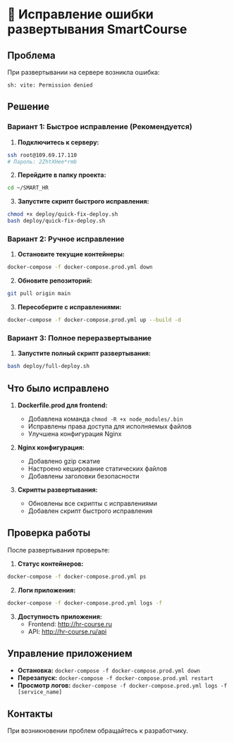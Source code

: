 # 🚀 Исправление ошибки развертывания SmartCourse

## Проблема
При развертывании на сервере возникла ошибка:
```
sh: vite: Permission denied
```

## Решение

### Вариант 1: Быстрое исправление (Рекомендуется)

1. **Подключитесь к серверу:**
```bash
ssh root@109.69.17.110
# Пароль: 2ZhtXHee*rmb
```

2. **Перейдите в папку проекта:**
```bash
cd ~/SMART_HR
```

3. **Запустите скрипт быстрого исправления:**
```bash
chmod +x deploy/quick-fix-deploy.sh
bash deploy/quick-fix-deploy.sh
```

### Вариант 2: Ручное исправление

1. **Остановите текущие контейнеры:**
```bash
docker-compose -f docker-compose.prod.yml down
```

2. **Обновите репозиторий:**
```bash
git pull origin main
```

3. **Пересоберите с исправлениями:**
```bash
docker-compose -f docker-compose.prod.yml up --build -d
```

### Вариант 3: Полное переразвертывание

1. **Запустите полный скрипт развертывания:**
```bash
bash deploy/full-deploy.sh
```

## Что было исправлено

1. **Dockerfile.prod для frontend:**
   - Добавлена команда `chmod -R +x node_modules/.bin`
   - Исправлены права доступа для исполняемых файлов
   - Улучшена конфигурация Nginx

2. **Nginx конфигурация:**
   - Добавлено gzip сжатие
   - Настроено кеширование статических файлов
   - Добавлены заголовки безопасности

3. **Скрипты развертывания:**
   - Обновлены все скрипты с исправлениями
   - Добавлен скрипт быстрого исправления

## Проверка работы

После развертывания проверьте:

1. **Статус контейнеров:**
```bash
docker-compose -f docker-compose.prod.yml ps
```

2. **Логи приложения:**
```bash
docker-compose -f docker-compose.prod.yml logs -f
```

3. **Доступность приложения:**
   - Frontend: http://hr-course.ru
   - API: http://hr-course.ru/api

## Управление приложением

- **Остановка:** `docker-compose -f docker-compose.prod.yml down`
- **Перезапуск:** `docker-compose -f docker-compose.prod.yml restart`
- **Просмотр логов:** `docker-compose -f docker-compose.prod.yml logs -f [service_name]`

## Контакты

При возникновении проблем обращайтесь к разработчику.